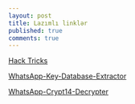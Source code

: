 ```yaml
---
layout: post
title: Lazımlı linklər
published: true
comments: true
---
```


[Hack Tricks](https://book.hacktricks.xyz/)

[WhatsApp-Key-Database-Extractor](https://github.com/YuvrajRaghuvanshiS/WhatsApp-Key-Database-Extractor)

[WhatsApp-Crypt14-Decrypter](https://github.com/ElDavoo/WhatsApp-Crypt14-Decrypter)

